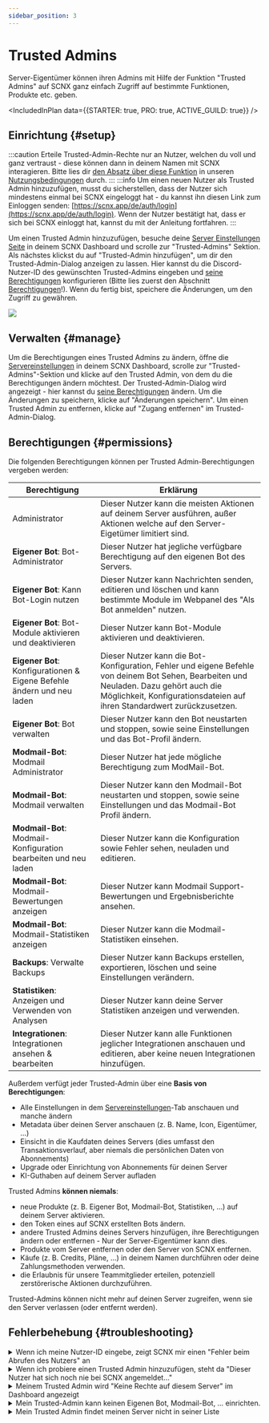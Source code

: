```yaml
---
sidebar_position: 3
---
```


# Trusted Admins

Server-Eigentümer können ihren Admins mit Hilfe der Funktion "Trusted Admins" auf SCNX ganz einfach Zugriff auf bestimmte Funktionen, Produkte etc. geben.

<IncludedInPlan data={{STARTER: true, PRO: true, ACTIVE_GUILD: true}} />

## Einrichtung {#setup}

:::caution
Erteile Trusted-Admin-Rechte nur an Nutzer, welchen du voll und ganz vertraust - diese können dann in deinem Namen mit SCNX interagieren.
Bitte lies dir [den Absatz über diese Funktion](https://faq.scnx.app/scnx-nutzungsbedingungen/#trusted-admins) in
unseren [Nutzungsbedingungen](https://sc-net.work/scnx-tos) durch.
:::
:::info
Um einen neuen Nutzer als Trusted Admin hinzuzufügen, musst du sicherstellen, dass der Nutzer sich mindestens einmal bei SCNX eingeloggt hat - du kannst ihn diesen Link zum Einloggen senden: [https://scnx.app/de/auth/login](https://scnx.app/de/auth/login).
Wenn der Nutzer bestätigt hat, dass er sich bei SCNX einloggt hat, kannst du mit der Anleitung fortfahren.
:::

Um einen Trusted Admin hinzuzufügen, besuche deine [Server Einstellungen Seite](https://scnx.app/de/glink?page=settings) in deinem SCNX Dashboard und scrolle zur "Trusted-Admins" Sektion.
Als nächstes klickst du auf "Trusted-Admin hinzufügen", um dir den
Trusted-Admin-Dialog anzeigen zu lassen. Hier kannst du die Discord-Nutzer-ID des gewünschten Trusted-Admins eingeben und [seine Berechtigungen](#permissions) konfigurieren (Bitte lies zuerst den Abschnitt [Berechtigungen](#permissions)!). Wenn du fertig bist,
speichere die Änderungen, um den Zugriff zu gewähren.

![](@site/docs/assets/scnx/guilds/trusted-admins/add.png)

## Verwalten {#manage}

Um die Berechtigungen eines Trusted Admins zu ändern, öffne die [Servereinstellungen](https://scnx.app/de/glink?page=settings) in deinem SCNX Dashboard,
scrolle zur "Trusted-Admins"-Sektion und klicke auf den Trusted Admin, von dem du die Berechtigungen ändern möchtest. Der Trusted-Admin-Dialog wird angezeigt - hier kannst du [seine Berechtigungen](#permissions) ändern. Um die Änderungen zu speichern, klicke auf "Änderungen speichern".
Um einen Trusted Admin zu entfernen, klicke auf "Zugang entfernen" im Trusted-Admin-Dialog.

## Berechtigungen {#permissions}

Die folgenden Berechtigungen können per Trusted Admin-Berechtigungen vergeben werden:

| Berechtigung                                                           | Erklärung                                                                                                                                                                                                         |
|------------------------------------------------------------------------|-------------------------------------------------------------------------------------------------------------------------------------------------------------------------------------------------------------------|
| Administrator                                                          | Dieser Nutzer kann die meisten Aktionen auf deinem Server ausführen, außer Aktionen welche auf den Server-Eigetümer limitiert sind.                                                                               |
| **Eigener Bot**: Bot-Administrator                                     | Dieser Nutzer hat jegliche verfügbare Berechtigung auf den eigenen Bot des Servers.                                                                                                                               |
| **Eigener Bot**: Kann Bot-Login nutzen                                 | Dieser Nutzer kann Nachrichten senden, editieren und löschen und kann bestimmte Module im Webpanel des "Als Bot anmelden" nutzen.                                                                                 |
| **Eigener Bot**: Bot-Module aktivieren und deaktivieren                | Dieser Nutzer kann Bot-Module aktivieren und deaktivieren.                                                                                                                                                        |
| **Eigener Bot**: Konfigurationen & Eigene Befehle ändern und neu laden | Dieser Nutzer kann die Bot-Konfiguration, Fehler und eigene Befehle von deinem Bot Sehen, Bearbeiten und Neuladen. Dazu gehört auch die Möglichkeit, Konfigurationsdateien auf ihren Standardwert zurückzusetzen. |
| **Eigener Bot**: Bot verwalten                                         | Dieser Nutzer kann den Bot neustarten und stoppen, sowie seine Einstellungen und das Bot-Profil ändern.                                                                                                           |
| **Modmail-Bot**: Modmail Administrator                                 | Dieser Nutzer hat jede mögliche Berechtigung zum ModMail-Bot.                                                                                                                                                     |
| **Modmail-Bot**: Modmail verwalten                                     | Dieser Nutzer kann den Modmail-Bot neustarten und stoppen, sowie seine Einstellungen und das Modmail-Bot Profil ändern.                                                                                           |
| **Modmail-Bot**: Modmail-Konfiguration bearbeiten und neu laden        | Dieser Nutzer kann die Konfiguration sowie Fehler sehen, neuladen und editieren.                                                                                                                                  |
| **Modmail-Bot**: Modmail-Bewertungen anzeigen                          | Dieser Nutzer kann Modmail Support-Bewertungen und Ergebnisberichte ansehen.                                                                                                                                      |
| **Modmail-Bot**: Modmail-Statistiken anzeigen                          | Dieser Nutzer kann die Modmail-Statistiken einsehen.                                                                                                                                                              |
| **Backups**: Verwalte Backups                                          | Dieser Nutzer kann Backups erstellen, exportieren, löschen und seine Einstellungen verändern.                                                                                                                     |
| **Statistiken**: Anzeigen und Verwenden von Analysen                   | Dieser Nutzer kann deine Server Statistiken anzeigen und verwenden.                                                                                                                                               |
| **Integrationen**: Integrationen ansehen & bearbeiten                  | Dieser Nutzer kann alle Funktionen jeglicher Integrationen anschauen und editieren, aber keine neuen Integrationen hinzufügen.                                                                                    |

Außerdem verfügt jeder Trusted-Admin über eine **Basis von Berechtigungen**:

* Alle Einstellungen in dem [Servereinstellungen](https://scnx.app/de/glink?page=settings)-Tab anschauen und manche ändern
* Metadata über deinen Server anschauen (z. B. Name, Icon, Eigentümer, …)
* Einsicht in die Kaufdaten deines Servers (dies umfasst den Transaktionsverlauf, aber niemals die persönlichen Daten von Abonnements)
* Upgrade oder Einrichtung von Abonnements für deinen Server
* KI-Guthaben auf deinem Server aufladen

Trusted Admins **können niemals**:

* neue Produkte (z. B. Eigener Bot, Modmail-Bot, Statistiken, …) auf deinem Server aktivieren.
* den Token eines auf SCNX erstellten Bots ändern.
* andere Trusted Admins deines Servers hinzufügen, ihre Berechtigungen ändern oder entfernen - Nur der Server-Eigentümer kann dies.
* Produkte vom Server entfernen oder den Server von SCNX entfernen.
* Käufe (z. B. Credits, Pläne, …) in deinem Namen durchführen oder deine Zahlungsmethoden verwenden.
* die Erlaubnis für unsere Teammitglieder erteilen, potenziell zerstörerische Aktionen durchzuführen.

Trusted-Admins können nicht mehr auf deinen Server zugreifen, wenn sie den Server verlassen (oder entfernt werden).

## Fehlerbehebung {#troubleshooting}

<details>
<summary>Wenn ich meine Nutzer-ID eingebe, zeigt SCNX mir einen "Fehler beim Abrufen des Nutzers" an</summary>

Die Discord Nutzer-ID des Nutzers, den du probierst hinzuzufügen, ist wahrscheinlich ungültig. Nutzer-IDs bestehen nur aus Nummern und sind nicht das gleiche wie Tags, oder Nutzernamen. Um eine Discord Nutzer-ID zu erhalten, befolge diesen
<a href="https://support.discord.com/hc/en-us/articles/206346498-Where-can-I-find-my-User-Server-Message-ID-"> offiziellen Discord-Support-Artikel, um eine ID zu erhalten</a>.
</details>

<details>
<summary>Wenn ich probiere einen Trusted Admin hinzuzufügen, steht da "Dieser Nutzer hat sich noch nie bei SCNX angemeldet…"</summary>

Das bedeutet das der Nutzer sich noch nie bei SCNX angemeldet hat.
<ul>
    <li>Sende ihm
diesen Link zum Log-In: <a href="https://scnx.app/de/auth/login">https://scnx.app/de/auth/login</a>. Sobald er bestätigt hat, dass er sich
bei SCNX angemeldet hat, versuche es bitte erneut.</li>
<li>Überprüfe bitte beim gewünschten Trusted Admin, das er/sie mit dem richtigen Account eingeloggt ist und lass ihn sich ab und anmelden.</li>
</ul>
Letztendlich kannst du keinen anderen Benutzer dazu zwingen, sich bei SCNX anzumelden. Es gibt keine Möglichkeit, einen Benutzer zu SCNX hinzuzufügen, ohne dass er sich vorher angemeldet hat.
</details>

<details>
<summary>Meinem Trusted Admin wird "Keine Rechte auf diesem Server" im Dashboard angezeigt</summary>

Bitte stelle sicher, das du dem Nutzer bzw. dem Trusted Admin die korrekten <a href="#permissions">Rechte</a> vergeben hast. Du kannst die Berechtigungen deines Trusted Admins einfach bearbeiten indem du in die <a href="#manage">Sektion über die Verwaltung von Trusted-Admins</a> gehst.
</details>

<details>
<summary>Mein Trusted-Admin kann keinen Eigenen Bot, Modmail-Bot, … einrichten.</summary>

Trusted Admins können keine sensiblen Aktionen, wie z. B. die Aktivierung und Deaktivierung von Produkten ausführen. Bitte lies den Abschnitt <a href="#permissions">Berechtigungen</a>, um mehr über diese Einschränkungen zu erfahren. Der Trusted Admin kann die Produkte bearbeiten, nachdem der Server-Besitzer sie freigegeben/eingestellt hat.
</details>


<details>
<summary>Mein Trusted Admin findet meinen Server nicht in seiner Liste</summary>
<ul>
    <li>Vergewissere dich, das der Nutzer im gleichen Account angemeldet ist, den du als Trusted Admin hinzugefügt hast.</li>
   <li>Bitte ihn, die Serverliste mit dem "Daten neuladen"-Knopf zu aktualisieren.</li>
    <li>Stelle sicher, dass der Trusted Admin ein Mitglied deines Servers ist, da nur Server-Mitglieder als Trusted Admin hinzugefügt werden können.</li>
    </ul>
</details>